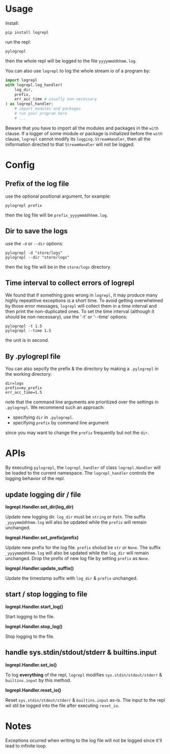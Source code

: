 # Usage
Install:
```
pip install logrepl
```

run the repl:
```
pylogrepl
```

then the whole repl will be logged to the file `yyyymmddhhmm.log`.

You can also use `logrepl` to log the whole stream io of a program by:

```python
import logrepl
with logrepl.log_handler(
    log_dir,
    prefix,
    err_acc_time # usually non-necessary
) as logrepl_handler:
    # import modules and packages
    # run your program here
    # ...
```

Beware that you have to import all the modules and packages in the `with` clause. If a logger of some module or package is initialized before the `with` clause, `logrepl` cannot modify its `logging.StreamHandler`, then all the iniformation directed to that `StreamHandler` will not be logged.

# Config

## Prefix of the log file

use the optional positional argument, for example:
```
pylogrepl prefix
```

then the log file will be `prefix_yyyymmddhhmm.log`.

## Dir to save the logs

use the `-d` or `--dir` options:
```
pylogrepl -d "store/logs"
pylogrepl --dir "store/logs"
```

then the log file will be in the `store/logs` directory.

## Time interval to collect errors of logrepl

We found that if something goes wrong in `logrepl`, it may produce many highly repeatitive exceptions is a short time. To avoid getting overwhelmed by those error messages, `logrepl` will collect them in a time interval and then print the non-duplicated ones. To set the time interval (although it should be non-necessary), use the '-t' or '--time' options:

```
pylogrepl -t 1.5
pylogrepl --time 1.5
```

the unit is in second.

## By .pylogrepl file

You can also sepcify the prefix & the directory by making a `.pylogrepl` in the working directory:

```
dir=logs
prefix=my_prefix
err_acc_time=1.5
```

note that the command line arguments are prioritized over the settings in `.pylogrepl`. We recommend such an approach:

- specifying `dir` in `.pylogrepl`.
- specifying `prefix` by command line argument

since you may want to change the `prefix` frequently but not the `dir`.

# APIs

By executing `pylogrepl`, the `logrepl_handler` of class `logrepl.Handler` will be loaded to the current namespace. The `logrepl_handler` controls the logging behavior of the repl.

## update logging dir / file

**logrepl.Handler.set_dir(log_dir)**

Update new logging dir. `log_dir` must be `string` or `Path`. The suffix `_yyyymmddhhmm.log` will also be updated while the `prefix` will remain unchanged.

**logrepl.Handler.set_prefix(prefix)**

Update new prefix for the log file. `prefix` sholud be `str` or `None`. The suffix `_yyyymmddhhmm.log` will also be updated while the `log_dir` will remain unchanged. Drop the prefix of new log file by setting `prefix` as `None`.

**logrepl.Handler.update_suffix()**

Update the timestamp suffix with `log_dir` & `prefix` unchanged.

## start / stop logging to file

**logrepl.Handler.start_log()**

Start logging to the file.

**logrepl.Handler.stop_log()**

Stop logging to the file.

## handle sys.stdin/stdout/stderr & builtins.input

**logrepl.Handler.set_io()**

To log **everything** of the repl, `logrepl` modifies `sys.stdin/stdout/stderr` & `builtins.input` by this method.

**logrepl.Handler.reset_io()**

Reset `sys.stdin/stdout/stderr` & `builtins.input` as-is. The input to the repl wil stil be logged into the file after executing `reset_io`.

# Notes

Exceptions ocurred when writing to the log file will not be logged since it'll lead to infinite loop.

